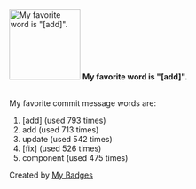 <img src="https://my-badges.github.io/my-badges/favorite-word.png" alt="My favorite word is &quot;[add]&quot;." title="My favorite word is &quot;[add]&quot;." width="128">
<strong>My favorite word is &quot;[add]&quot;.</strong>
<br><br>

My favorite commit message words are:

1. [add] (used 793 times)
2. add (used 713 times)
3. update (used 542 times)
4. [fix] (used 526 times)
5. component (used 475 times)


Created by <a href="https://github.com/my-badges/my-badges">My Badges</a>